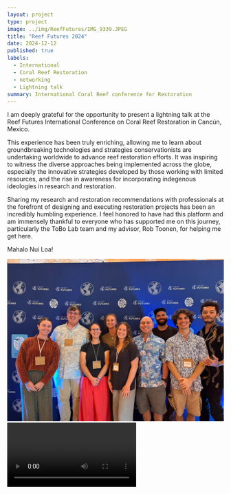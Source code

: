 ```yaml
---
layout: project
type: project
image: ../img/ReefFutures/IMG_9339.JPEG
title: "Reef Futures 2024"
date: 2024-12-12
published: true
labels:
  - International
  - Coral Reef Restoration
  - networking
  - Lightning talk
summary: International Coral Reef conference for Restoration
---
```


I am deeply grateful for the opportunity to present a lightning talk at the Reef Futures International Conference on Coral Reef Restoration in Cancún, Mexico.

This experience has been truly enriching, allowing me to learn about groundbreaking technologies and strategies conservationists are undertaking worldwide to advance reef restoration efforts. It was inspiring to witness the diverse approaches being implemented across the globe, especially the innovative strategies developed by those working with limited resources, and the rise in awareness for incorporating indegenous ideologies in research and restoration. 

Sharing my research and restoration recommendations with professionals at the forefront of designing and executing restoration projects has been an incredibly humbling experience. I feel honored to have had this platform and am immensely thankful to everyone who has supported me on this journey, particularly the ToBo Lab team and my advisor, Rob Toonen, for helping me get here. 

Mahalo Nui Loa!

<div class="container">
  <div class="row mb-4">
    <div class="col">
      <img class="img-fluid w-75 mx-auto d-block" src="../img/ReefFutures/0c270b2a-0b90-48f5-86d4-1836dfd26328.JPG" alt="Image 1">
    </div>
  </div>
  <div class="row">
    <div class="col">
      <video class="img-fluid w-50 mx-auto d-block" controls>
        <source src="../img/ReefFutures/IMG_8635.MOV" type="video/mp4">
        Your browser does not support the video tag.
      </video>
    </div>
  </div>
</div>


